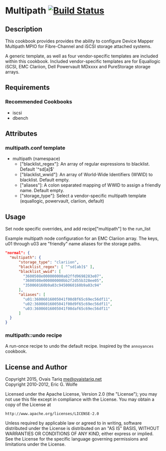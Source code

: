 # Multipath [![Build Status](https://travis-ci.org/ovaistariq/cookbook-multipath.svg?branch=master)](https://travis-ci.org/ovaistariq/cookbook-multipath)

## Description

  This cookbook provides provides the ability to configure Device Mapper
Multipath MPIO for Fibre-Channel and iSCSI storage attached systems.

  A generic template, as well as four vendor-specific templates are included
within this cookbook.  Included vendor-specific templates are for
Equallogic iSCSI, EMC Clariion, Dell Powervault MDxxxx and PureStorage
storage arrays.

## Requirements

### Recommended Cookbooks

  * iscsi
  * dbench

## Attributes

### multipath.conf template

  * multipath (namespace)
    - ["blacklist_regex"]: An array of regular expressions to blacklist. Default '^sd[a]$'
    - ["blacklist_wwid"]: An array of World-Wide Identifiers (WWID) to blacklist.  Default empty.
    - ["aliases"]: A colon separated mapping of WWID to assign a friendly name.  Default empty.
    - ["storage_type"]: Select a vendor-specific multipath template (equallogic, powervault, clariion, default)

## Usage

  Set node specific overrides, and add recipe["multipath"] to the run_list

Example multipath node configuration for an EMC Clariion array. The keys, u01
through u03 are "friendly" name aliases for the storage paths.

```json
"normal": {
  "multipath": {
      "storage_type": "clariion",
      "blacklist_regex": [ "^sd[ab]$" ],
      "blacklist_wwid": [
        "3600508e000000000a02ffd9698283e07",
        "3600508e000000000bb2f2d55b328ee05",
        "350060160b9a03c9450060160b9a03c94"
      ],
      "aliases": [
        "u01:36006016005041f00d8f65c69ec56df11",
        "u02:36006016005041f00d9f65c69ec56df11",
        "u03:36006016005041f00daf65c69ec56df11"
      ]
  }
}
```

### multipath::undo recipe

A run-once recipe to undo the default recipe.  Inspired by the `annoyances` cookbook.

## License and Author

Copyright 2015, Ovais Tariq <me@ovaistariq.net>  
Copyright 2010-2012, Eric G. Wolfe

Licensed under the Apache License, Version 2.0 (the "License");
you may not use this file except in compliance with the License.
You may obtain a copy of the License at

    http://www.apache.org/licenses/LICENSE-2.0

Unless required by applicable law or agreed to in writing, software
distributed under the License is distributed on an "AS IS" BASIS,
WITHOUT WARRANTIES OR CONDITIONS OF ANY KIND, either express or implied.
See the License for the specific language governing permissions and
limitations under the License.
